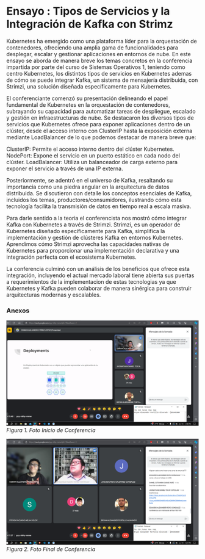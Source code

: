 # Ensayo : Tipos de Servicios y la Integración de Kafka con Strimz

Kubernetes ha emergido como una plataforma líder para la orquestación de contenedores, ofreciendo una amplia gama de funcionalidades para desplegar, escalar y gestionar aplicaciones en entornos de nube. En este ensayo se aborda de manera breve los temas concretos en la conferencia impartida por parte del curso de Sistemas Operativos 1, teniendo como centro Kubernetes, los distintos tipos de servicios en Kubernetes ademas de cómo se puede integrar Kafka, un sistema de mensajería distribuida, con Strimzi, una solución diseñada específicamente para Kubernetes.

El conferenciante comenzó su presentación delineando el papel fundamental de Kubernetes en la orquestación de contenedores, subrayando su capacidad para automatizar tareas de despliegue, escalado y gestión en infraestructuras de nube. Se destacaron los diversos tipos de servicios que Kubernetes ofrece para exponer aplicaciones dentro de un clúster, desde el acceso interno con ClusterIP hasta la exposición externa mediante LoadBalancer
de lo que podemos destacar de manera breve que:

ClusterIP: Permite el acceso interno dentro del clúster Kubernetes.
NodePort: Expone el servicio en un puerto estático en cada nodo del clúster.
LoadBalancer: Utiliza un balanceador de carga externo para exponer el servicio a través de una IP externa.

Posteriormente, se adentró en el universo de Kafka, resaltando su importancia como una piedra angular en la arquitectura de datos distribuida. Se discutieron con detalle los conceptos esenciales de Kafka, incluidos los temas, productores/consumidores, ilustrando cómo esta tecnología facilita la transmisión de datos en tiempo real a escala masiva.

Para darle sentido a la teoria el conferencista nos mostró cómo integrar Kafka con Kubernetes a través de Strimzi. Strimzi, es un operador de Kubernetes diseñado específicamente para Kafka, simplifica la implementación y gestión de clústeres Kafka en entornos Kubernetes. Aprendimos cómo Strimzi aprovecha las capacidades nativas de Kubernetes para proporcionar una implementación declarativa y una integración perfecta con el ecosistema Kubernetes.

La conferencia culminó con un análisis de los beneficios que ofrece esta integración,
incluyendo el actual mercado laboral tiene abierta sus puertas a requerimientos de
la implementacion de estas tecnologias ya que Kubernetes y Kafka pueden colaborar de manera sinérgica para construir arquitecturas modernas y escalables.

### Anexos
![Foto Conferencia Inicio](<conferencia sopes inicio init.png>)
*Figura 1. Foto Inicio de Conferencia*


![Foto Conferencia Final](<conf init.png>)
*Figura 2. Foto Final de Conferencia*